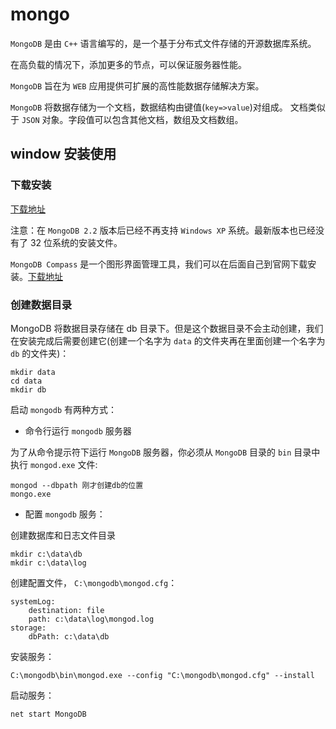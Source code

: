 # mongo

`MongoDB` 是由 `C++` 语言编写的，是一个基于分布式文件存储的开源数据库系统。

在高负载的情况下，添加更多的节点，可以保证服务器性能。

`MongoDB` 旨在为 `WEB` 应用提供可扩展的高性能数据存储解决方案。

`MongoDB` 将数据存储为一个文档，数据结构由键值(`key=>value`)对组成。
文档类似于 `JSON` 对象。字段值可以包含其他文档，数组及文档数组。

## window 安装使用

### 下载安装

[下载地址](https://www.mongodb.com/download-center/community)

注意：在 `MongoDB 2.2` 版本后已经不再支持 `Windows XP` 系统。最新版本也已经没有了 32 位系统的安装文件。

`MongoDB Compass` 是一个图形界面管理工具，我们可以在后面自己到官网下载安装。[下载地址](https://www.mongodb.com/download-center/compass)

### 创建数据目录

MongoDB 将数据目录存储在 db 目录下。但是这个数据目录不会主动创建，我们在安装完成后需要创建它(创建一个名字为 `data` 的文件夹再在里面创建一个名字为 `db` 的文件夹)：

```
mkdir data
cd data
mkdir db
```

启动 `mongodb` 有两种方式：

- 命令行运行 `mongodb` 服务器

为了从命令提示符下运行 `MongoDB` 服务器，你必须从 `MongoDB` 目录的 `bin` 目录中执行 `mongod.exe` 文件:

```
mongod --dbpath 刚才创建db的位置
mongo.exe
```

- 配置 `mongodb` 服务：

创建数据库和日志文件目录

```
mkdir c:\data\db
mkdir c:\data\log
```

创建配置文件， `C:\mongodb\mongod.cfg`：

```
systemLog:
    destination: file
    path: c:\data\log\mongod.log
storage:
    dbPath: c:\data\db
```

安装服务：

```
C:\mongodb\bin\mongod.exe --config "C:\mongodb\mongod.cfg" --install
```

启动服务：

```
net start MongoDB
```

